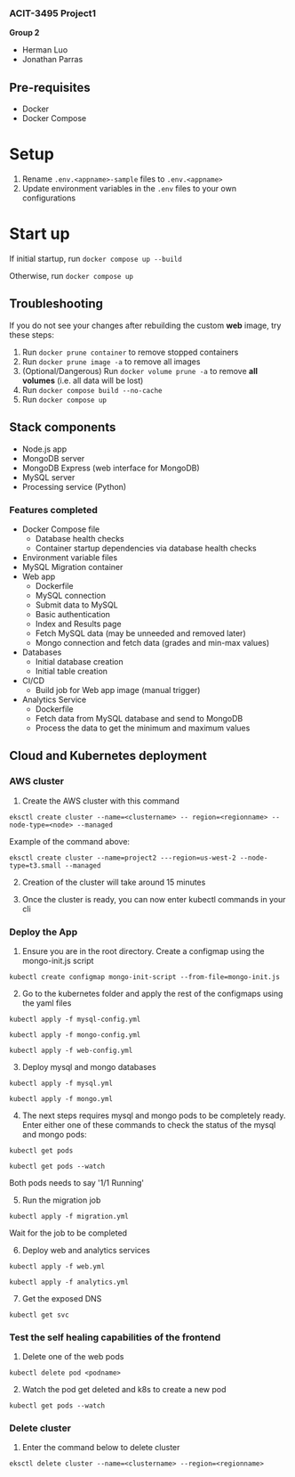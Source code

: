 ### ACIT-3495 Project1

**Group 2**
- Herman Luo
- Jonathan Parras

## Pre-requisites
- Docker
- Docker Compose

# Setup
1. Rename `.env.<appname>-sample` files to `.env.<appname>`
1. Update environment variables in the `.env` files to your own configurations

# Start up
If initial startup, run `docker compose up --build`

Otherwise, run `docker compose up`

## Troubleshooting
If you do not see your changes after rebuilding the custom **web** image, try these steps: 
1. Run `docker prune container` to remove stopped containers
1. Run `docker prune image -a` to remove all images
1. (Optional/Dangerous) Run `docker volume prune -a` to remove **all volumes** (i.e. all data will be lost)
1. Run `docker compose build --no-cache` 
1. Run `docker compose up`

## Stack components
- Node.js app
- MongoDB server
- MongoDB Express (web interface for MongoDB)
- MySQL server
- Processing service (Python)

### Features completed
- Docker Compose file
  - Database health checks
  - Container startup dependencies via database health checks
- Environment variable files
- MySQL Migration container
- Web app
  - Dockerfile
  - MySQL connection
  - Submit data to MySQL
  - Basic authentication
  - Index and Results page
  - Fetch MySQL data (may be unneeded and removed later)
  - Mongo connection and fetch data (grades and min-max values)
- Databases
  - Initial database creation
  - Initial table creation
- CI/CD
  - Build job for Web app image (manual trigger)
- Analytics Service
  - Dockerfile
  - Fetch data from MySQL database and send to MongoDB
  - Process the data to get the minimum and maximum values


## Cloud and Kubernetes deployment

### AWS cluster

1. Create the AWS cluster with this command

```eksctl create cluster --name=<clustername> -- region=<regionname> --node-type=<node> --managed```

Example of the command above:

```eksctl create cluster --name=project2 ---region=us-west-2 --node-type=t3.small --managed```

2. Creation of the cluster will take around 15 minutes

3. Once the cluster is ready, you can now enter kubectl commands in your cli

### Deploy the App
1. Ensure you are in the root directory. Create a configmap using the mongo-init.js script

```kubectl create configmap mongo-init-script --from-file=mongo-init.js```

2. Go to the kubernetes folder and apply the rest of the configmaps using the yaml files

```kubectl apply -f mysql-config.yml```

```kubectl apply -f mongo-config.yml```

```kubectl apply -f web-config.yml```

3. Deploy mysql and mongo databases

```kubectl apply -f mysql.yml```

```kubectl apply -f mongo.yml```

4. The next steps requires mysql and mongo pods to be completely ready. Enter either one of these commands to check the status of the mysql and mongo pods:

```kubectl get pods```

```kubectl get pods --watch```

Both pods needs to say '1/1 Running'

5. Run the migration job

```kubectl apply -f migration.yml```

Wait for the job to be completed

6. Deploy web and analytics services

```kubectl apply -f web.yml```

```kubectl apply -f analytics.yml```

7. Get the exposed DNS

```kubectl get svc```

### Test the self healing capabilities of the frontend

1. Delete one of the web pods

```kubectl delete pod <podname>```

2. Watch the pod get deleted and k8s to create a new pod

```kubectl get pods --watch```

### Delete cluster
1. Enter the command below to delete cluster

```eksctl delete cluster --name=<clustername> --region=<regionname>```